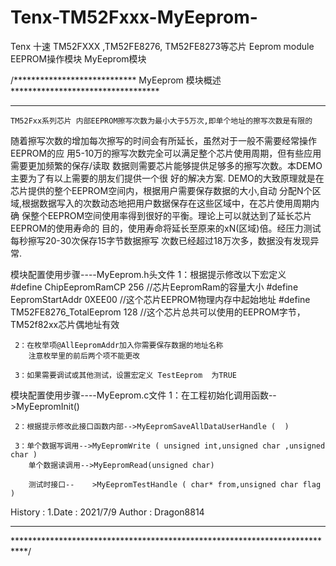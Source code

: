 # Tenx-TM52Fxxx-MyEeprom-
Tenx 十速 TM52FXXX ,TM52FE8276, TM52FE8273等芯片  Eeprom module EEPROM操作模块 MyEeprom模块


 /**************************** MyEeprom 模块概述**********************************
*********************************************************************************
    TM52Fxx系列芯片 内部EEPROM擦写次数为最小大于5万次,即单个地址的擦写次数是有限的
 随着擦写次数的增加每次擦写的时间会有所延长，虽然对于一般不需要经常操作EEPROM的应
 用5-10万的擦写次数完全可以满足整个芯片使用周期，但有些应用需要更加频繁的保存/读取
 数据则需要芯片能够提供足够多的擦写次数。本DEMO主要为了有以上需要的朋友们提供一个很
 好的解决方案.
    DEMO的大致原理就是在芯片提供的整个EEPROM空间内，根据用户需要保存数据的大小,自动
 分配N个区域,根据数据写入的次数动态地把用户数据保存在这些区域中，在芯片使用周期内确
 保整个EEPROM空间使用率得到很好的平衡。理论上可以就达到了延长芯片EEPROM的使用寿命的
 目的，使用寿命将延长至原来的xN(区域)倍。经压力测试每秒擦写20-30次保存15字节数据擦写
 次数已经超过18万次多，数据没有发现异常.

 模块配置使用步骤----MyEeprom.h头文件
     1：根据提示修改以下宏定义     
        #define ChipEepromRamCP  256	   //芯片EepromRam的容量大小
        #define EepromStartAddr  0XEE00	  //这个芯片EEPROM物理内存中起始地址
        #define TM52FE8276_TotalEeprom  128  //这个芯片总共可以使用的EEPROM字节，TM52f82xx芯片偶地址有效

     2：在枚举项@AllEepromAddr加入你需要保存数据的地址名称
        注意枚举里的前后两个项不能更改

     3：如果需要调试或其他测试，设置宏定义 TestEeprom  为TRUE  
     
 模块配置使用步骤----MyEeprom.c文件
     1：在工程初始化调用函数-->MyEepromInit()

     2：根据提示修改此接口函数内部-->MyEepromSaveAllDataUserHandle (  )

     3：单个数据写调用-->MyEepromWrite ( unsigned int,unsigned char ,unsigned char )
        单个数据读调用-->MyEepromRead(unsigned char)

        测试时接口--    >MyEepromTestHandle ( char* from,unsigned char flag )
        
  History       : 
  1.Date        : 2021/7/9 
    Author      : Dragon8814 
    
 ***************************************************************************  
 ***************************************************************************/
